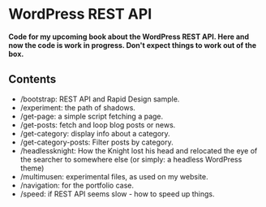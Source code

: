 # WordPress REST API

**Code for my upcoming book about the WordPress REST API. Here and now the code is work in progress. Don't expect things to work out of the box.**

## Contents

* /bootstrap: REST API and Rapid Design sample.
* /experiment: the path of shadows.
* /get-page: a simple script fetching a page.
* /get-posts: fetch and loop blog posts or news.
* /get-category: display info about a category.
* /get-category-posts: Filter posts by category.
* /headlessknight: How the Knight lost his head and relocated the eye of the searcher to somewhere else (or simply: a headless WordPress theme)
* /multimusen: experimental files, as used on my website.
* /navigation: for the portfolio case.
* /speed: if REST API seems slow - how to speed up things.
